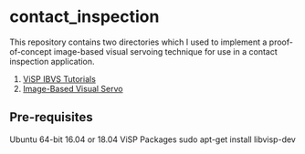 # contact_inspection

This repository contains two directories which I used to implement a proof-of-concept image-based visual servoing technique for use in a contact inspection application.
1. [ViSP IBVS Tutorials](https://github.com/joshliu11/contact_inspection/tree/master/ibvs)
2. [Image-Based Visual Servo](https://github.com/joshliu11/contact_inspection/tree/master/visual_servo)

## Pre-requisites
  Ubuntu 64-bit 16.04 or 18.04
  ViSP Packages
    sudo apt-get install libvisp-dev
